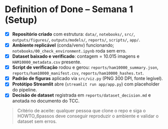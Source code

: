 # Definition of Done – Semana 1 (Setup)

- [x] **Repositório criado** com estrutura: `data/`, `notebooks/`, `src/`, `outputs/figures/`, `outputs/models/`, `reports/`, `scripts/`, `app/`.
- [x] **Ambiente replicável** (conda/venv) funcionando; `notebooks/00_check_environment.ipynb` roda sem erro.
- [x] **Dataset baixado e verificado**: contagem = 10.015 imagens e `HAM10000_metadata.csv` presente.
- [x] **Script de verificação** rodou e gerou: `reports/ham10000_summary.json`, `reports/ham10000_manifest.csv`, `reports/ham10000_hashes.txt`.
- [x] **Padrão de figuras** aplicado via `src/viz.py` (PNG 300 DPI, fonte legível).
- [x] **Protótipo Streamlit** abre (`streamlit run app/app.py`) com placeholder do pipeline.
- [x] **Decisão de dataset** registrada em `reports/dataset_decision.md` e anotada no documento do TCC.

> Critério de aceite: qualquer pessoa que clone o repo e siga o HOWTO_6passos deve conseguir reproduzir o ambiente e validar o dataset sem erros.